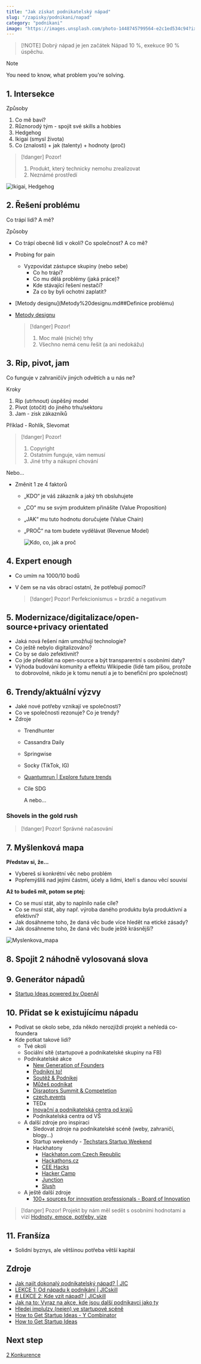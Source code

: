 ```yaml
---
title: "Jak získat podnikatelský nápad"
slug: "/zapisky/podnikani/napad"
category: "podnikani"
image: "https://images.unsplash.com/photo-1448745799564-e2c1ed534c94?ixlib=rb-1.2.1&ixid=MnwxMjA3fDB8MHxwaG90by1wYWdlfHx8fGVufDB8fHx8&auto=format&fit=crop&w=1170&q=80"
---
```


> [!NOTE] Dobrý nápad je jen začátek
> Nápad 10 %, exekuce 90 % úspěchu.


> [!note] 
> You need to know, what problem you're solving.

## 1. Intersekce
Způsoby
1. Co mě baví?
2. Různorodý tým - spojit své skills a hobbies
3. Hedgehog
4. Ikigai (smysl života)
5. Co (znalosti) + jak (talenty) + hodnoty (proč)

> [!danger] Pozor!
> 1. Produkt, který technicky nemohu zrealizovat
> 2. Neznámé prostředí

![Ikigai, Hedgehog](../Assets/Podnikání/napad/Images/Ikigai_Hedgehog.png)

## 2. Řešení problému
Co trápí lidi? A mě?

Způsoby
- Co trápí obecně lidi v okolí? Co společnost? A co mě?
- Probing for pain
	- Vyzpovídat zástupce skupiny (nebo sebe)
		- Co ho trápí?
		- Co mu dělá problémy (jaká práce)?
		- Kde stávající řešení nestačí?
		- Za co by byli ochotni zaplatit?
- [Metody designu](Metody%20designu.md##Definice problému)
- [Metody designu](Metody%20designu.md##Výzkumné)
  
  > [!danger] Pozor!
  > 1. Moc malé (niché) trhy
  > 2. Všechno nemá cenu řešit (a ani nedokážu)

## 3. Rip, pivot, jam
Co funguje v zahraničí/v jiných odvětích a u nás ne?

Kroky
1. Rip (utrhnout) úspěšný model
2. Pivot (otočit) do jiného trhu/sektoru
3. Jam - zisk zákazníků

Příklad - Rohlík, Slevomat

> [!danger] Pozor!
> 1. Copyright
> 2. Ostatním funguje, vám nemusí
> 3. Jiné trhy a nákupní chování

Nebo...
- Změnit 1 ze 4 faktorů
	- „KDO“ je váš zákazník a jaký trh obsluhujete
	- „CO“ mu se svým produktem přinášíte (Value Proposition)
	- „JAK“ mu tuto hodnotu doručujete (Value Chain)
	- „PROČ“ na tom budete vydělávat (Revenue Model)

	  ![Kdo, co, jak a proč](../Assets/Podnikání/napad/Images/Kdo_co_jak_proc.png)
## 4. Expert enough
- Co umím na 1000/10 bodů
- V čem se na vás obrací ostatní, že potřebují pomoci?
  
  > [!danger] Pozor!
  > Perfekcionismus = brzdič a negativum

## 5. Modernizace/digitalizace/open-source+privacy orientated
- Jaká nová řešení nám umožňují technologie?
- Co ještě nebylo digitalizováno?
- Co by se dalo zefektivnit?
- Co jde předělat na open-source a být transparentní s osobními daty?
- Výhoda budování komunity a effektu Wikipedie (lidé tam píšou, protože to dobrovolné, nikdo je k tomu nenutí a je to benefiční pro společnost)

## 6. Trendy/aktuální výzvy
- Jaké nové potřeby vznikají ve společnosti?
- Co ve společnosti rezonuje? Co je trendy?
- Zdroje
	- Trendhunter
	- Cassandra Daily
	- Springwise
	- Socky (TikTok, IG)
	- [Quantumrun | Explore future trends](https://www.quantumrun.com/)
	- Cíle SDG
	  
	  A nebo...
### Shovels in the gold rush

> [!danger] Pozor!
> Správné načasování

## 7. Myšlenková mapa
**Představ si, že...**
- Vybereš si konkrétní věc nebo problém
- Popřemýšlíš nad jejími částmi, účely a lidmi, kteří s danou věcí souvisí

**Až to budeš mít, potom se ptej:**
- Co se musí stát, aby to naplnilo naše cíle?
- Co se musí stát, aby např. výroba daného produktu byla produktivní a efektivní?
- Jak dosáhneme toho, že daná věc bude více hledět na etické zásady?
- Jak dosáhneme toho, že daná věc bude ještě krásnější?

![Myslenkova_mapa](../Assets/Podnikání/napad/Images/Myslenkova_mapa.png)

## 8. Spojit 2 náhodně vylosovaná slova

## 9. Generátor nápadů
- [Startup Ideas powered by OpenAI](https://ideasai.com/)

## 10. Přidat se k existujícímu nápadu
- Podívat se okolo sebe, zda někdo nerozjíždí projekt a nehledá co-foundera
- Kde potkat takové lidi?
	- Tvé okolí
	- Sociální sítě (startupové a podnikatelské skupiny na FB)
	- Podnikatelské akce
		- [New Generation of Founders](http://www.ngof.cz/)
		- [Podnikni to!](https://podniknito.cz/)
		- [Soutěž & Podnikej](https://soutezapodnikej.cz/)
		- [Můžeš podnikat](https://muzespodnikat.cz/)
		- [Disraptors Summit & Competetion](https://disraptors.com/summit/)
		- [czech.events](https://czech.events/)
		- TEDx
		- [Inovační a podnikatelská centra od krajů](https://www.ynovate.cz/cz/kontaktujte-nas#map)
		- Podnikatelská centra od VŠ
	- A další zdroje pro inspiraci
		- Sledovat zdroje na podnikatelské scéně (weby, zahraničí, blogy...)
		- Startup weekendy - [Techstars Startup Weekend](https://www.techstars.com/communities/startup-weekend)
		- Hackhatony
			- [Hackhaton.com Czech Republic](https://www.hackathon.com/country/czech-republic)
			- [Hackathons.cz](https://www.hackathons.cz/)
			- [CEE Hacks](https://www.ceehacks.com/)
			- [Hacker Camp](https://www.hackercamp.cz/)
			- [Junction](https://www.hackjunction.com/)
			- [Slush](https://www.slush.org/)
	- A ještě další zdroje
		- [100+ sources for innovation professionals - Board of Innovation](https://www.boardofinnovation.com/blog/100-sources-that-every-innovation-professional-should-know-about/)

> [!danger] Pozor!
> Projekt by nám měl sedět s osobními hodnotami a vizí
  [Hodnoty, emoce, potřeby, vize](Hodnoty,_emoce,_potřeby,_vize.md)

## 11. Franšíza
- Solidní byznys, ale většinou potřeba větší kapitál

## Zdroje
- [Jak najít dokonalý podnikatelský nápad? | JIC](https://www.jic.cz/magazin/jicblog-jak-najit-dokonaly-podnikatelsky-napad/)
- [LEKCE 1: Od nápadu k podnikání | JICskill](https://skill.jic.cz/lekce/lekce-1/)
- [# LEKCE 2: Kde vzít nápad? | JICskill](https://skill.jic.cz/lekce/lekce-2/)
- [Jak na to: Vyraz na akce, kde jsou další podnikavci jako ty](https://startupbox.app/howto/vyraz-na-akce-kde-jsou-dalsi-podnikavci-jako-ty)
- [Hledej implulzy (nejen) ve startupové scéně](https://startupbox.app/howto/hledej-impulzy-nejen-ve-startupove-scene)
- [How to Get Startup Ideas - Y Combinator](https://youtu.be/uvw-u99yj8w)
- [How to Get Startup Ideas](http://www.paulgraham.com/startupideas.html)

## Next step
[2 Konkurence](2_Konkurence.md)